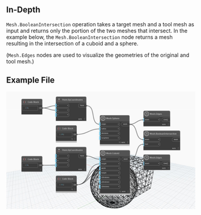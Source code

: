 ## In-Depth
`Mesh.BooleanIntersection` operation takes a target mesh and a tool mesh as input and returns only the portion of the two meshes that intersect. In the example below, the `Mesh.BooleanIntersection` node returns a mesh resulting in the intersection of a cuboid and a sphere. 

(`Mesh.Edges` nodes are used to visualize the geometries of the original and tool mesh.) 

## Example File

![Example](./Autodesk.DesignScript.Geometry.Mesh.BooleanIntersection_img.jpg)